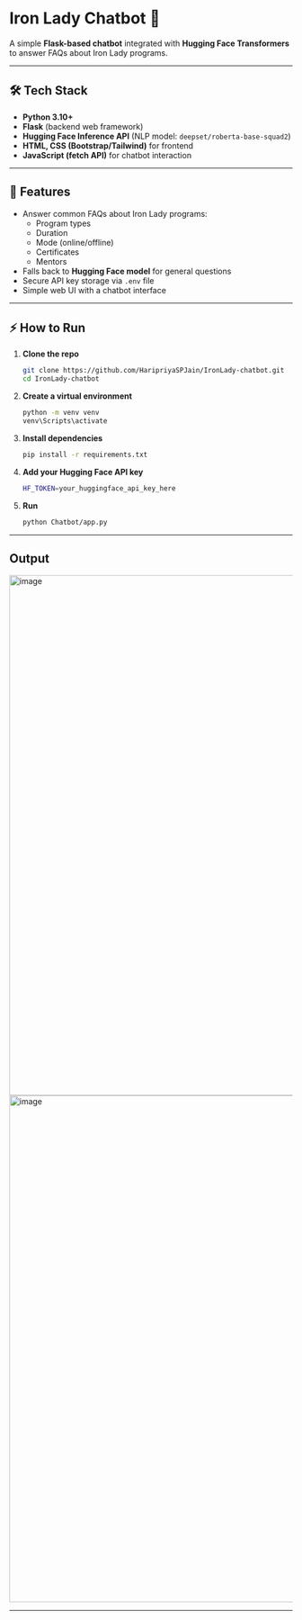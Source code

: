 # Iron Lady Chatbot 🤖  

A simple **Flask-based chatbot** integrated with **Hugging Face Transformers** to answer FAQs about Iron Lady programs.  

---

## 🛠️ Tech Stack  

- **Python 3.10+**
- **Flask** (backend web framework)  
- **Hugging Face Inference API** (NLP model: `deepset/roberta-base-squad2`)  
- **HTML, CSS (Bootstrap/Tailwind)** for frontend  
- **JavaScript (fetch API)** for chatbot interaction  

---

## 🚀 Features  

- Answer common FAQs about Iron Lady programs:
  - Program types  
  - Duration  
  - Mode (online/offline)  
  - Certificates  
  - Mentors  
- Falls back to **Hugging Face model** for general questions  
- Secure API key storage via `.env` file  
- Simple web UI with a chatbot interface  

---

## ⚡ How to Run  

1. **Clone the repo**
   ```bash
   git clone https://github.com/HaripriyaSPJain/IronLady-chatbot.git
   cd IronLady-chatbot
2. **Create a virtual environment**
   ```bash
   python -m venv venv
   venv\Scripts\activate
3. **Install dependencies**
   ```bash
   pip install -r requirements.txt
4. **Add your Hugging Face API key**
   ```bash
   HF_TOKEN=your_huggingface_api_key_here
6. **Run**
   ```bash
   python Chatbot/app.py


---

## Output

<img width="1816" height="925" alt="image" src="https://github.com/user-attachments/assets/659519c0-c3fa-4277-bde2-b481ab628c85" />

<img width="1892" height="901" alt="image" src="https://github.com/user-attachments/assets/9a5a6f28-d67a-4003-b96c-1554915da3e6" />


---

